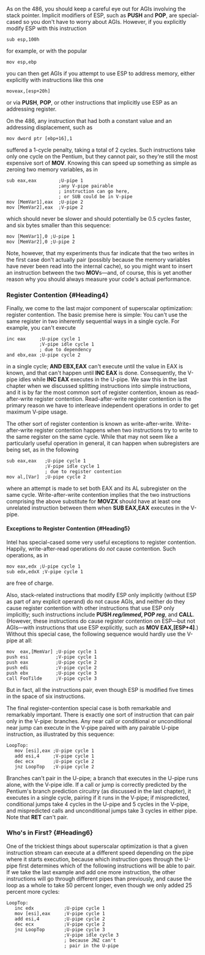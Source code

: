 As on the 486, you should keep a careful eye out for AGIs involving the
stack pointer. Implicit modifiers of ESP, such as **PUSH** and **POP**,
are special-cased so you don't have to worry about AGIs. However, if you
explicitly modify ESP with this instruction

    sub esp,100h

for example, or with the popular

    mov esp,ebp

you can then get AGIs if you attempt to use ESP to address memory,
either explicitly with instructions like this one

    moveax,[esp+20h]

or via **PUSH**, **POP**, or other instructions that implicitly use ESP
as an addressing register.

On the 486, any instruction that had both a constant value and an
addressing displacement, such as

    mov dword ptr [ebp+16],1

suffered a 1-cycle penalty, taking a total of 2 cycles. Such
instructions take only one cycle on the Pentium, but they cannot pair,
so they're still the most expensive sort of **MOV**. Knowing this can
speed up something as simple as zeroing two memory variables, as in

    sub eax,eax        ;U-pipe 1
                       ;any V-pipe pairable
                       ; instruction can go here,
                       ; or SUB could be in V-pipe
    mov [MemVar1],eax  ;U-pipe 2
    mov [MemVar2],eax  ;V-pipe 2

which should never be slower and should potentially be 0.5 cycles
faster, and six bytes smaller than this sequence:

    mov [MemVar1],0 ;U-pipe 1
    mov [MemVar2],0 ;U-pipe 2

Note, however, that my experiments thus far indicate that the two writes
in the first case don't actually pair (possibly because the memory
variables have never been read into the internal cache), so you might
want to insert an instruction between the two **MOV**s—and, of course,
this is yet another reason why you should always measure your code's
actual performance.

### Register Contention {#Heading4}

Finally, we come to the last major component of superscalar
optimization: register contention. The basic premise here is simple: You
can't use the same register in two inherently sequential ways in a
single cycle. For example, you can't execute

    inc eax     ;U-pipe cycle 1
                ;V-pipe idle cycle 1
                ; due to dependency
    and ebx,eax ;U-pipe cycle 2

in a single cycle; **AND EBX,EAX** can't execute until the value in EAX
is known, and that can't happen until **INC EAX** is done. Consequently,
the V-pipe idles while **INC EAX** executes in the U-pipe. We saw this
in the last chapter when we discussed splitting instructions into simple
instructions, and it is by far the most common sort of register
contention, known as read-after-write register contention.
Read-after-write register contention is the primary reason we have to
interleave independent operations in order to get maximum V-pipe usage.

The other sort of register contention is known as write-after-write.
Write-after-write register contention happens when two instructions try
to write to the same register on the same cycle. While that may not seem
like a particularly useful operation in general, it can happen when
subregisters are being set, as in the following

    sub eax,eax   ;U-pipe cycle 1
                  ;V-pipe idle cycle 1
                  ; due to register contention
    mov al,[Var]  ;U-pipe cycle 2

where an attempt is made to set both EAX and its AL subregister on the
same cycle. Write-after-write contention implies that the two
instructions comprising the above substitute for **MOVZX** should have
at least one unrelated instruction between them when **SUB EAX,EAX**
executes in the V-pipe.

#### Exceptions to Register Contention {#Heading5}

Intel has special-cased some very useful exceptions to register
contention. Happily, write-after-read operations do *not* cause
contention. Such operations, as in

    mov eax,edx ;U-pipe cycle 1
    sub edx,edxX ;V-pipe cycle 1

are free of charge.

Also, stack-related instructions that modify ESP only implicitly
(without ESP as part of any explicit operand) do not cause AGIs, and
neither do they cause register contention with other instructions that
use ESP only implicitly; such instructions include **PUSH *reg/immed*,
POP *reg***, and **CALL**. (However, these instructions do cause
register contention on ESP—but not AGIs—with instructions that use ESP
explicitly, such as **MOV EAX,[ESP+4]**.) Without this special case, the
following sequence would hardly use the V-pipe at all:

    mov  eax,[MemVar] ;U-pipe cycle 1
    push esi          ;V-pipe cycle 1
    push eax          ;U-pipe cycle 2
    push edi          ;V-pipe cycle 2
    push ebx          ;U-pipe cycle 3
    call FooTilde     ;V-pipe cycle 3

But in fact, all the instructions pair, even though ESP is modified five
times in the space of six instructions.

The final register-contention special case is both remarkable and
remarkably important. There is exactly one sort of instruction that can
pair only in the V-pipe: branches. Any near call or conditional or
unconditional near jump can execute in the V-pipe paired with any
pairable U-pipe instruction, as illustrated by this sequence:

    LoopTop:
       mov [esi],eax ;U-pipe cycle 1
       add esi,4     ;V-pipe cycle 1
       dec ecx       ;U-pipe cycle 2
       jnz LoopTop   ;V-pipe cycle 2

Branches can't pair in the U-pipe; a branch that executes in the U-pipe
runs alone, with the V-pipe idle. If a call or jump is correctly
predicted by the Pentium's branch prediction circuitry (as discussed in
the last chapter), it executes in a single cycle, pairing if it runs in
the V-pipe; if mispredicted, conditional jumps take 4 cycles in the
U-pipe and 5 cycles in the V-pipe, and mispredicted calls and
unconditional jumps take 3 cycles in either pipe. Note that **RET**
can't pair.

### Who's in First? {#Heading6}

One of the trickiest things about superscalar optimization is that a
given instruction stream can execute at a different speed depending on
the pipe where it starts execution, because which instruction goes
through the U-pipe first determines which of the following instructions
will be able to pair. If we take the last example and add one more
instruction, the other instructions will go through different pipes than
previously, and cause the loop as a whole to take 50 percent longer,
even though we only added 25 percent more cycles:

    LoopTop:
       inc edx           ;U-pipe cycle 1
       mov [esi],eax     ;V-pipe cycle 1
       add esi,4         ;U-pipe cycle 2
       dec ecx           ;V-pipe cycle 2
       jnz LoopTop       ;U-pipe cycle 3
                         ;V-pipe idle cycle 3
                         ; because JNZ can't
                         ; pair in the U-pipe
